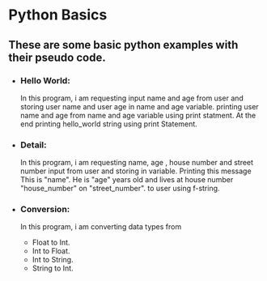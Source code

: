 # Python Basics

## These are some basic python examples with their pseudo code.

- ### Hello World:
  In this program, i am requesting input name and age from user and storing user name and user age in name and age variable. printing user name and age from name and      age variable using print statment. At the end printing hello_world string using print Statement.

- ### Detail:
  In this program, i am requesting name, age , house number and street number input from user and storing in variable. Printing this message This is "name". He is
  "age" years old and lives at house number "house_number" on "street_number". to user using f-string.

- ### Conversion:
  In this program, i am converting data types from   
   - Float to Int.
   - Int to Float.
   - Int to String.
   - String to Int.
